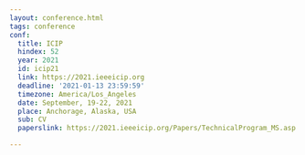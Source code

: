 ```yaml
---
layout: conference.html
tags: conference
conf:
  title: ICIP
  hindex: 52
  year: 2021
  id: icip21
  link: https://2021.ieeeicip.org
  deadline: '2021-01-13 23:59:59'
  timezone: America/Los_Angeles
  date: September, 19-22, 2021
  place: Anchorage, Alaska, USA
  sub: CV
  paperslink: https://2021.ieeeicip.org/Papers/TechnicalProgram_MS.asp

---
```

